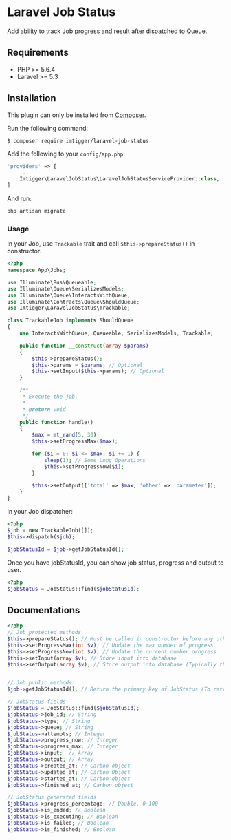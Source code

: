 # Laravel Job Status

Add ability to track Job progress and result after dispatched to Queue.

## Requirements

- PHP >= 5.6.4
- Laravel >= 5.3

## Installation

This plugin can only be installed from [Composer](https://getcomposer.org/).

Run the following command:
```
$ composer require imtigger/laravel-job-status
```

Add the following to your `config/app.php`:

```php
'providers' => [
    ...
    Imtigger\LaravelJobStatus\LaravelJobStatusServiceProvider::class,
]
```

And run:

```bash
php artisan migrate
```

### Usage

In your Job, use `Trackable` trait and call `$this->prepareStatus()` in constructor.

```php
<?php
namespace App\Jobs;

use Illuminate\Bus\Queueable;
use Illuminate\Queue\SerializesModels;
use Illuminate\Queue\InteractsWithQueue;
use Illuminate\Contracts\Queue\ShouldQueue;
use Imtigger\LaravelJobStatus\Trackable;

class TrackableJob implements ShouldQueue
{
    use InteractsWithQueue, Queueable, SerializesModels, Trackable;

    public function __construct(array $params)
    {
        $this->prepareStatus();
        $this->params = $params; // Optional
        $this->setInput($this->params); // Optional
    }

    /**
     * Execute the job.
     *
     * @return void
     */
    public function handle()
    {
        $max = mt_rand(5, 30);
        $this->setProgressMax($max);

        for ($i = 0; $i <= $max; $i += 1) {
            sleep(1); // Some Long Operations
            $this->setProgressNow($i);
        }

        $this->setOutput(['total' => $max, 'other' => 'parameter']);
    }
}

```

In your Job dispatcher:

```php
<?php
$job = new TrackableJob([]);
$this->dispatch($job);

$jobStatusId = $job->getJobStatusId();
```

Once you have jobStatusId, you can show job status, progress and output to user.

```php
<?php
$jobStatus = JobStatus::find($jobStatusId);
```

## Documentations

```php
<?php
// Job protected methods
$this->prepareStatus(); // Must be called in constructor before any other methods
$this->setProgressMax(int $v); // Update the max number of progress
$this->setProgressNow(int $v); // Update the current number progress
$this->setInput(array $v); // Store input into database
$this->setOutput(array $v); // Store output into database (Typically the run result)


// Job public methods
$job->getJobStatusId(); // Return the primary key of JobStatus (To retrieve status later)

// JobStatus fields
$jobStatus = JobStatus::find($jobStatusId);
$jobStatus->job_id; // String
$jobStatus->type; // String
$jobStatus->queue; // String
$jobStatus->attempts; // Integer
$jobStatus->progress_now; // Integer
$jobStatus->progress_max; // Integer
$jobStatus->input;  // Array
$jobStatus->output; // Array
$jobStatus->created_at; // Carbon object
$jobStatus->updated_at; // Carbon Object
$jobStatus->started_at; // Carbon object
$jobStatus->finished_at; // Carbon object

// JobStatus generated fields
$jobStatus->progress_percentage; // Double, 0~100
$jobStatus->is_ended; // Boolean
$jobStatus->is_executing; // Boolean
$jobStatus->is_failed; // Boolean
$jobStatus->is_finished; // Boolean
```
